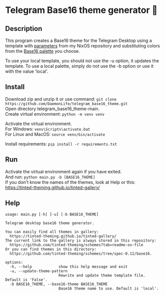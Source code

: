 # Telegram Base16 theme generator 🎨
## Description
This program creates a Base16 theme for the Telegram Desktop using a template with [parameters](https://github.com/DaemonLife/nixos_hyprland/blob/main/modules/telegram-theme.nix) from my NixOS repository and substituting colors from the [Base16 palette](https://github.com/tinted-theming/schemes/tree/spec-0.11/base16) you choose.

To use your local template, you should not use the -u option, it updates the template. To use a local palette, simply do not use the -b option or use it with the value 'local'.

## Install
Download zip and unzip it or use command: `git clone https://github.com/DaemonLife/telegram_base16_theme.git`\
Open directory telegram_base16_theme-main.\
Create virtual environment: `python -m venv venv`

Activate the virtual environment.\
For Windows: `venv\Scripts\activate.bat`\
For Linux and MacOS: `source venv/bin/activate`

Install requirements: `pip install -r requirements.txt`

## Run
Activate the virtual environment again if you have exited.\
And run: `python main.py -b [BASE16_THEME]`\
If you don't know the names of the themes, look at Help or this: https://tinted-theming.github.io/tinted-gallery/

## Help
```
usage: main.py [-h] [-u] [-b BASE16_THEME]                                    

Telegram desktop base16 theme generator.

You can easily find all themes in gallery:
  https://tinted-theming.github.io/tinted-gallery/
The current link to the gallery is always stored in this repository:
  https://github.com/tinted-theming/schemes?tab=readme-ov-file
Or you can find themes in this directory:
  https://github.com/tinted-theming/schemes/tree/spec-0.11/base16.

options:
  -h, --help            show this help message and exit
  -u, --update-theme-pattern
                        Rewrite and update theme template file. Default is 'False'.
  -b BASE16_THEME, --base16-theme BASE16_THEME
                        Base16 theme name to use. Default is 'local'.
```
